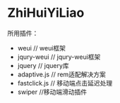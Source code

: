 # ZhiHuiYiLiao
所用插件：

* weui // weui框架
* jqury-weui // jqury-weui框架
* jquery // jquery库
* adaptive.js // rem适配解决方案
* fastclick.js // 移动端点击延迟处理
* swiper //移动端滑动插件
